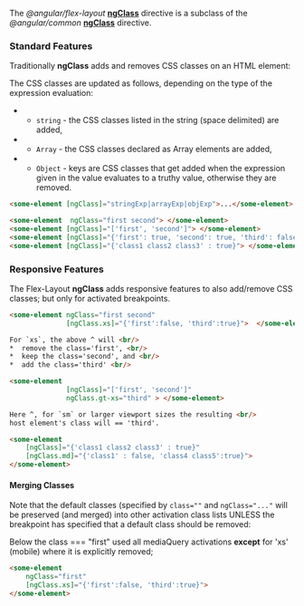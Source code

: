 The *@angular/flex-layout* [**ngClass**](https://github.com/angular/flex-layout/blob/master/src/lib/flexbox/api/class.ts) directive is a subclass of the *@angular/common* [**ngClass**](https://github.com/angular/angular/blob/master/modules/@angular/common/src/directives/ng_class.ts#L43) directive. 

### Standard Features

Traditionally **ngClass** adds and removes CSS classes on an HTML element:

The CSS classes are updated as follows, depending on the type of the expression evaluation:
 * - `string` - the CSS classes listed in the string (space delimited) are added,
 * - `Array` - the CSS classes declared as Array elements are added,
 * - `Object` - keys are CSS classes that get added when the expression given in the value evaluates to a truthy value, otherwise they are removed.

```html
<some-element [ngClass]="stringExp|arrayExp|objExp">...</some-element>

<some-element  ngClass="first second"> </some-element>
<some-element [ngClass]="['first', 'second']"> </some-element>
<some-element [ngClass]="{'first': true, 'second': true, 'third': false}"> </some-element>
<some-element [ngClass]="{'class1 class2 class3' : true}"> </some-element>
```

### Responsive Features

The Flex-Layout **ngClass** adds responsive features to also add/remove CSS classes; but only for activated breakpoints.


```html
<some-element ngClass="first second" 
              [ngClass.xs]="{'first':false, 'third':true}">  </some-element>

For `xs`, the above ^ will <br/>
*  remove the class='first', <br/>
*  keep the class='second', and <br/>
*  add the class='third' <br/>

<some-element 
              [ngClass]="['first', 'second']" 
              ngClass.gt-xs="third" > </some-element>

Here ^, for `sm` or larger viewport sizes the resulting <br/>
host element's class will == 'third'.

<some-element 
    [ngClass]="{'class1 class2 class3' : true}" 
    [ngClass.md]="{'class1' : false, 'class4 class5':true}"> 
</some-element>
```

#### Merging Classes

Note that the default classes (specified by `class=""` and `ngClass="..."` will be preserved (and merged) into other activation class lists UNLESS the breakpoint has specified that a default class should be removed:

Below the class === "first" used all mediaQuery activations **except** for 'xs' (mobile) where it is explicitly removed;

```html
<some-element  
    ngClass="first" 
    [ngClass.xs]="{'first':false, 'third':true}">
</some-element>
```

